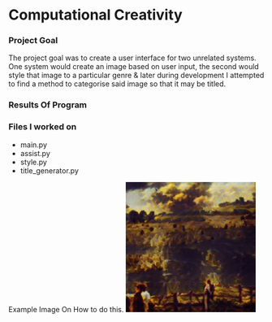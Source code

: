 # Computational Creativity

### Project Goal

The project goal was to create a user interface for two unrelated systems. One system would create an image based on user input, the second would style that image to a particular genre & later during development I attempted to find a method to categorise said image so that it may be titled.

### Results Of Program

### Files I worked on

* main.py
* assist.py
* style.py
* title_generator.py



Example Image On How to do this.
![What is this](final_image.png)
